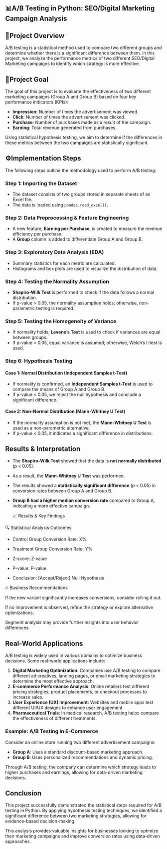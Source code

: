 ## **📊A/B Testing in Python: SEO/Digital Marketing Campaign Analysis**

## **📌Project Overview**
A/B testing is a statistical method used to compare two different groups and determine whether there is a significant difference between them. In this project, we analyze the performance metrics of two different SEO/Digital Marketing campaigns to identify which strategy is more effective.

## **🎯Project Goal**
The goal of this project is to evaluate the effectiveness of two different marketing campaigns (Group A and Group B) based on four key performance indicators (KPIs):
- **Impression**: Number of times the advertisement was viewed.
- **Click**: Number of times the advertisement was clicked.
- **Purchase**: Number of purchases made as a result of the campaign.
- **Earning**: Total revenue generated from purchases.

Using statistical hypothesis testing, we aim to determine if the differences in these metrics between the two campaigns are statistically significant.

## **⚙️Implementation Steps**
The following steps outline the methodology used to perform A/B testing:

### **Step 1: Importing the Dataset**
- The dataset consists of two groups stored in separate sheets of an Excel file.
- The data is loaded using `pandas.read_excel()`.

### **Step 2: Data Preprocessing & Feature Engineering**
- A new feature, **Earning per Purchase**, is created to measure the revenue efficiency per purchase.
- A **Group** column is added to differentiate Group A and Group B.

### **Step 3: Exploratory Data Analysis (EDA)**
- Summary statistics for each metric are calculated.
- Histograms and box plots are used to visualize the distribution of data.

### **Step 4: Testing the Normality Assumption**
- **Shapiro-Wilk Test** is performed to check if the data follows a normal distribution.
- If p-value > 0.05, the normality assumption holds; otherwise, non-parametric testing is required.

### **Step 5: Testing the Homogeneity of Variance**
- If normality holds, **Levene’s Test** is used to check if variances are equal between groups.
- If p-value > 0.05, equal variance is assumed; otherwise, Welch’s t-test is used.

### **Step 6: Hypothesis Testing**
#### **Case 1: Normal Distribution (Independent Samples t-Test)**
- If normality is confirmed, an **Independent Samples t-Test** is used to compare the means of Group A and Group B.
- If p-value < 0.05, we reject the null hypothesis and conclude a significant difference.

#### **Case 2: Non-Normal Distribution (Mann-Whitney U Test)**
- If the normality assumption is not met, the **Mann-Whitney U Test** is used as a non-parametric alternative.
- If p-value < 0.05, it indicates a significant difference in distributions.

## **Results & Interpretation**
- The **Shapiro-Wilk Test** showed that the data is **not normally distributed** (p < 0.05).
- As a result, the **Mann-Whitney U Test** was performed.
- The results showed a **statistically significant difference** (p < 0.05) in conversion rates between Group A and Group B.
- **Group B had a higher median conversion rate** compared to Group A, indicating a more effective campaign.

  📈 Results & Key Findings

🔍 Statistical Analysis Outcomes

- Control Group Conversion Rate: X%

- Treatment Group Conversion Rate: Y%

- Z-score: Z-value

- P-value: P-value

- Conclusion: [Accept/Reject] Null Hypothesis

🔥 Business Recommendations

If the new variant significantly increases conversions, consider rolling it out.

If no improvement is observed, refine the strategy or explore alternative optimizations.

Segment analysis may provide further insights into user behavior differences.



## **Real-World Applications**
A/B testing is widely used in various domains to optimize business decisions. Some real-world applications include:

1. **Digital Marketing Optimization**: Companies use A/B testing to compare different ad creatives, landing pages, or email marketing strategies to determine the most effective approach.
2. **E-commerce Performance Analysis**: Online retailers test different pricing strategies, product placements, or checkout processes to increase sales.
3. **User Experience (UX) Improvement**: Websites and mobile apps test different UI/UX designs to enhance user engagement.
4. **Pharmaceutical Trials**: In medical research, A/B testing helps compare the effectiveness of different treatments.

### **Example: A/B Testing in E-Commerce**
Consider an online store running two different advertisement campaigns:
- **Group A**: Uses a standard discount-based marketing approach.
- **Group B**: Uses personalized recommendations and dynamic pricing.

Through A/B testing, the company can determine which strategy leads to higher purchases and earnings, allowing for data-driven marketing decisions.

## **Conclusion**
This project successfully demonstrated the statistical steps required for A/B testing in Python. By applying hypothesis testing techniques, we identified a significant difference between two marketing strategies, allowing for evidence-based decision-making.

This analysis provides valuable insights for businesses looking to optimize their marketing campaigns and improve conversion rates using data-driven approaches.


